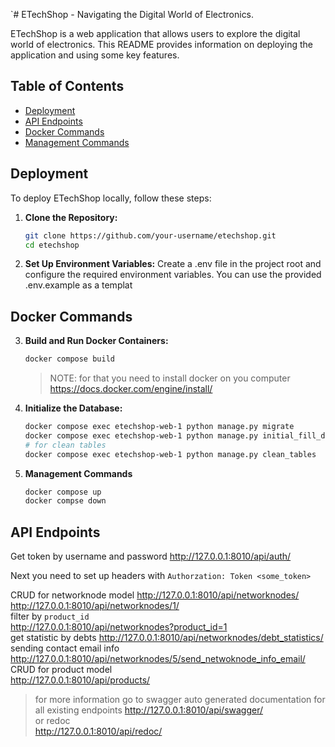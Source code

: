 `# ETechShop - Navigating the Digital World of Electronics.

ETechShop is a web application that allows users to explore the digital world of electronics. This README provides information on deploying the application and using some key features.

## Table of Contents
- [Deployment](#deployment)
- [API Endpoints](#api-endpoints)
- [Docker Commands](#docker-commands)
- [Management Commands](#management-commands)

## Deployment

To deploy ETechShop locally, follow these steps:

1. **Clone the Repository:**
   ```bash
   git clone https://github.com/your-username/etechshop.git
   cd etechshop
   ```
2. **Set Up Environment Variables:**
   Create a .env file in the project root and configure the required environment variables. You can use the provided .env.example as a templat

## Docker Commands
3. **Build and Run Docker Containers:**
   ```bash
   docker compose build
   ``` 
   > NOTE: for that you need to install docker on you computer https://docs.docker.com/engine/install/

   
4. **Initialize the Database:**
   ```bash
   docker compose exec etechshop-web-1 python manage.py migrate
   docker compose exec etechshop-web-1 python manage.py initial_fill_database
   # for clean tables
   docker compose exec etechshop-web-1 python manage.py clean_tables
   ```

5. **Management Commands**
   ```bash
   docker compose up
   docker compse down
   ```

## API Endpoints

Get token by username and password
http://127.0.0.1:8010/api/auth/

Next you need to set up headers with `Authorzation: Token <some_token>`  

CRUD for networknode model
http://127.0.0.1:8010/api/networknodes/  
http://127.0.0.1:8010/api/networknodes/1/  
filter by `product_id`  
http://127.0.0.1:8010/api/networknodes?product_id=1  
get statistic by debts
http://127.0.0.1:8010/api/networknodes/debt_statistics/  
sending contact email info  
http://127.0.0.1:8010/api/networknodes/5/send_netwoknode_info_email/  
CRUD for product model  
http://127.0.0.1:8010/api/products/  

>for more  information go to swagger auto generated documentation for all existing endpoints
http://127.0.0.1:8010/api/swagger/  
or redoc  
http://127.0.0.1:8010/api/redoc/
